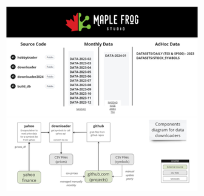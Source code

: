 ![logo](https://github.com/MapleFrogStudio/.github/blob/main/images/logolandscpape.png?raw=true)
![Projects](https://github.com/MapleFrogStudio/.github/blob/main/images/projectstructure2.png?raw=true)
![Components](https://github.com/MapleFrogStudio/.github/blob/main/images/components.png?raw=true)